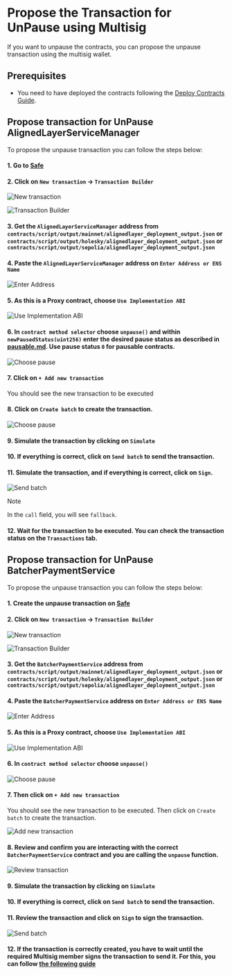 # Propose the Transaction for UnPause using Multisig

If you want to unpause the contracts, you can propose the unpause transaction using the multisig wallet.

## Prerequisites

- You need to have deployed the contracts following the [Deploy Contracts Guide](./2_deploy_contracts.md).

## Propose transaction for UnPause AlignedLayerServiceManager

To propose the unpause transaction you can follow the steps below:

#### 1. Go to [Safe](https://app.safe.global/home)

#### 2. Click on `New transaction` -> `Transaction Builder`

   ![New transaction](./images/4_b_1_unpause_1.png)

   ![Transaction Builder](./images/4_b_1_unpause_2.png)

#### 3. Get the `AlignedLayerServiceManager` address from ```contracts/script/output/mainnet/alignedlayer_deployment_output.json``` or ```contracts/script/output/holesky/alignedlayer_deployment_output.json``` or ```contracts/script/output/sepolia/alignedlayer_deployment_output.json```

#### 4. Paste the `AlignedLayerServiceManager` address on `Enter Address or ENS Name`

   ![Enter Address](./images/4_b_1_unpause_3.png)

#### 5. As this is a Proxy contract, choose `Use Implementation ABI`

   ![Use Implementation ABI](./images/4_b_1_unpause_4.png)

#### 6. In `contract method selector` choose `unpause()` and within `newPausedStatus(uint256)` enter the desired pause status as described in [pausable.md](./pausable.md). Use pause status `0` for pausable contracts.

   ![Choose pause](./images/4_b_1_unpause_5.png)

#### 7. Click on `+ Add new transaction`

   You should see the new transaction to be executed

#### 8. Click on `Create batch` to create the transaction.

   ![Choose pause](./images/4_b_1_unpause_6.png)

#### 9. Simulate the transaction by clicking on `Simulate`

#### 10. If everything is correct, click on `Send batch` to send the transaction.

#### 11. Simulate the transaction, and if everything is correct, click on `Sign`.

   ![Send batch](./images/4_b_1_unpause_7.png)

> [!NOTE]
> In the `call` field, you will see `fallback`.
#### 12. Wait for the transaction to be executed. You can check the transaction status on the `Transactions` tab.


## Propose transaction for UnPause BatcherPaymentService

To propose the unpause transaction you can follow the steps below:

#### 1. Create the unpause transaction on [Safe](https://app.safe.global/home)

#### 2. Click on `New transaction` -> `Transaction Builder`

   ![New transaction](./images/4_b_1_unpause_1.png)

   ![Transaction Builder](./images/4_b_1_unpause_2.png)

#### 3. Get the `BatcherPaymentService` address from ```contracts/script/output/mainnet/alignedlayer_deployment_output.json``` or ```contracts/script/output/holesky/alignedlayer_deployment_output.json``` or ```contracts/script/output/sepolia/alignedlayer_deployment_output.json```

#### 4. Paste the `BatcherPaymentService` address on `Enter Address or ENS Name`

   ![Enter Address](./images/4_b_1_unpause_3.png)

#### 5. As this is a Proxy contract, choose `Use Implementation ABI`

   ![Use Implementation ABI](./images/4_b_1_unpause_4.png)

#### 6. In `contract method selector` choose `unpause()` 

   ![Choose pause](./images/4_b_1_unpause_8.png)

#### 7. Then click on `+ Add new transaction`

   You should see the new transaction to be executed. Then click on `Create batch` to create the transaction.

   ![Add new transaction](./images/4_b_1_unpause_9.png)

#### 8. Review and confirm you are interacting with the correct `BatcherPaymentService` contract and you are calling the `unpause` function.

   ![Review transaction](./images/4_b_1_unpause_10.png)

#### 9. Simulate the transaction by clicking on `Simulate`

#### 10. If everything is correct, click on `Send batch` to send the transaction.

#### 11. Review the transaction and click on `Sign` to sign the transaction.

   ![Send batch](./images/4_b_1_unpause_11.png)

#### 12. If the transaction is correctly created, you have to wait until the required Multisig member signs the transaction to send it. For this, you can follow [the following guide](./4_b_4_approve_unpause.md)
